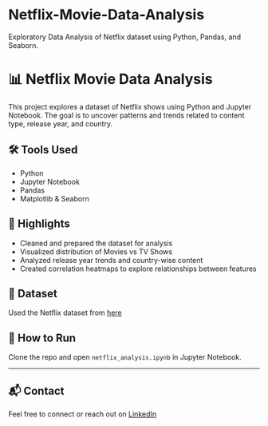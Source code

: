 # Netflix-Movie-Data-Analysis
Exploratory Data Analysis of Netflix dataset using Python, Pandas, and Seaborn.

# 📊 Netflix Movie Data Analysis

This project explores a dataset of Netflix shows using Python and Jupyter Notebook. The goal is to uncover patterns and trends related to content type, release year, and country.

## 🛠️ Tools Used
- Python
- Jupyter Notebook
- Pandas
- Matplotlib & Seaborn

## 📌 Highlights
- Cleaned and prepared the dataset for analysis
- Visualized distribution of Movies vs TV Shows
- Analyzed release year trends and country-wise content
- Created correlation heatmaps to explore relationships between features

## 📁 Dataset
Used the Netflix dataset from [here](https://drive.google.com/file/d/1Dsv18yT67gi4-Ekxk3mNuBFOPs_AsVW1/view?usp=sharing)

## 🚀 How to Run
Clone the repo and open `netflix_analysis.ipynb` in Jupyter Notebook.



---

## 📬 Contact
Feel free to connect or reach out on [LinkedIn](www.linkedin.com/in/athmanaaa)

